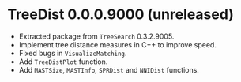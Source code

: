 # TreeDist 0.0.0.9000 (unreleased)

 - Extracted package from `TreeSearch` 0.3.2.9005.
 - Implement tree distance measures in C++ to improve speed.
 - Fixed bugs in `VisualizeMatching`.
 - Add `TreeDistPlot` function.
 - Add `MASTSize`, `MASTInfo`, `SPRDist` and `NNIDist` functions.
